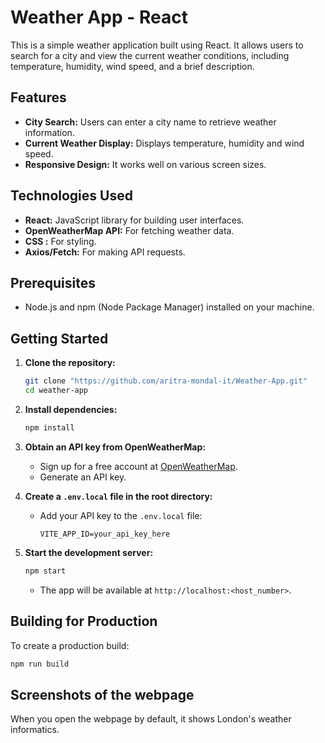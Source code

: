 # Weather App - React

This is a simple weather application built using React. It allows users to search for a city and view the current weather conditions, including temperature, humidity, wind speed, and a brief description.

## Features

* **City Search:** Users can enter a city name to retrieve weather information.
* **Current Weather Display:** Displays temperature, humidity and wind speed.
* **Responsive Design:** It works well on various screen sizes.

## Technologies Used

* **React:** JavaScript library for building user interfaces.
* **OpenWeatherMap API:** For fetching weather data.
* **CSS :** For styling.
* **Axios/Fetch:** For making API requests.

## Prerequisites

* Node.js and npm (Node Package Manager) installed on your machine.

## Getting Started

1.  **Clone the repository:**

    ```bash
    git clone "https://github.com/aritra-mondal-it/Weather-App.git"
    cd weather-app
    ```

2.  **Install dependencies:**

    ```bash
    npm install
    ```

3.  **Obtain an API key from OpenWeatherMap:**

    * Sign up for a free account at [OpenWeatherMap](https://openweathermap.org/).
    * Generate an API key.

4.  **Create a `.env.local` file in the root directory:**

    * Add your API key to the `.env.local` file:

        ```
        VITE_APP_ID=your_api_key_here
        ```

5.  **Start the development server:**

    ```bash
    npm start
    ```

    * The app will be available at `http://localhost:<host_number>`.

## Building for Production

To create a production build:

```bash
npm run build
```

## Screenshots of the webpage

When you open the webpage by default, it shows London's weather informatics.

<img src=""/>
